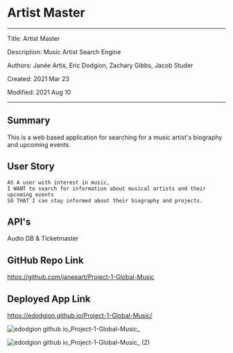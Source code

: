 # Artist Master

---

Title: Artist Master 

Description: Music Artist Search Engine

Authors: Janée Artis, Eric Dodgion, Zachary Gibbs, Jacob Studer

Created:  2021 Mar 23

Modified: 2021 Aug 10

---

## Summary
This is a web based application for searching for a music artist's biography and upcoming events.

## User Story

```
AS A user with interest in music,
I WANT to search for information about musical artists and their upcoming events
SO THAT I can stay informed about their biography and projects.

```

## API's
Audio DB & Ticketmaster 

## GitHub Repo Link
https://github.com/janeeart/Project-1-Global-Music

## Deployed App Link
https://edodgion.github.io/Project-1-Global-Music/


![edodgion github io_Project-1-Global-Music_](https://user-images.githubusercontent.com/78391244/128947336-43080531-44f6-403d-be79-01fc6d339ff3.png)

![edodgion github io_Project-1-Global-Music_ (2)](https://user-images.githubusercontent.com/78391244/128947319-efff8418-4354-4884-b28f-727e9dcee921.png)